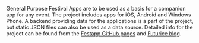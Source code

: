 General Purpose Festival Apps are to be used as a basis for a companion app for any event. The project includes apps for iOS, Android and Windows Phone. A backend providing data for the applications is a part of the project, but static JSON files can also be used as a data source. Detailed info for the project can be found from the [Festapp GitHub pages](http://futurice.github.io/festapp-server/) and [Futurice blog](http://blog.futurice.com/tag/ruisrock).

